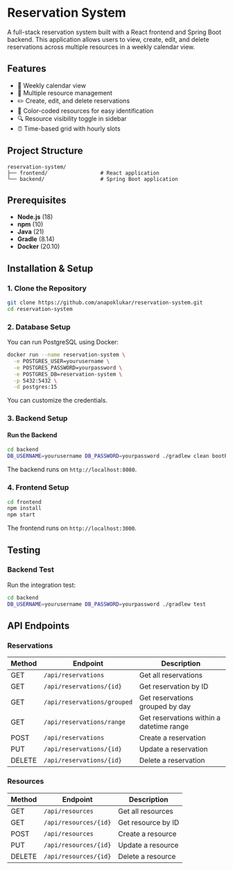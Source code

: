 # Reservation System

A full-stack reservation system built with a React frontend and Spring Boot backend. This application allows users to view, create, edit, and delete reservations across multiple resources in a weekly calendar view.

## Features

* 📅 Weekly calendar view
* 🏢 Multiple resource management
* ✏️ Create, edit, and delete reservations
* 🎨 Color-coded resources for easy identification
* 🔍 Resource visibility toggle in sidebar
* ⏰ Time-based grid with hourly slots

## Project Structure

```
reservation-system/
├── frontend/                 # React application
└── backend/                  # Spring Boot application
```

## Prerequisites

* **Node.js** (18)
* **npm** (10)
* **Java** (21)
* **Gradle** (8.14)
* **Docker** (20.10)

## Installation & Setup

### 1. Clone the Repository

```bash
git clone https://github.com/anapoklukar/reservation-system.git
cd reservation-system
```

### 2. Database Setup

You can run PostgreSQL using Docker:

```bash
docker run --name reservation-system \
  -e POSTGRES_USER=yourusername \
  -e POSTGRES_PASSWORD=yourpassword \
  -e POSTGRES_DB=reservation-system \
  -p 5432:5432 \
  -d postgres:15
```

You can customize the credentials.

### 3. Backend Setup

#### Run the Backend

```bash
cd backend
DB_USERNAME=yourusername DB_PASSWORD=yourpassword ./gradlew clean bootRun
```

The backend runs on `http://localhost:8080`.

### 4. Frontend Setup

```bash
cd frontend
npm install
npm start
```

The frontend runs on `http://localhost:3000`.

## Testing

### Backend Test

Run the integration test:
```bash
cd backend
DB_USERNAME=yourusername DB_PASSWORD=yourpassword ./gradlew test
```

## API Endpoints

### **Reservations**

| Method | Endpoint                    | Description                              |
| ------ | --------------------------- | ---------------------------------------- |
| GET    | `/api/reservations`         | Get all reservations                     |
| GET    | `/api/reservations/{id}`    | Get reservation by ID                    |
| GET    | `/api/reservations/grouped` | Get reservations grouped by day     |
| GET    | `/api/reservations/range`   | Get reservations within a datetime range |
| POST   | `/api/reservations`         | Create a reservation                     |
| PUT    | `/api/reservations/{id}`    | Update a reservation                     |
| DELETE | `/api/reservations/{id}`    | Delete a reservation                     |

### **Resources**

| Method | Endpoint              | Description        |
| ------ | --------------------- | ------------------ |
| GET    | `/api/resources`      | Get all resources  |
| GET    | `/api/resources/{id}` | Get resource by ID |
| POST   | `/api/resources`      | Create a resource  |
| PUT    | `/api/resources/{id}` | Update a resource  |
| DELETE | `/api/resources/{id}` | Delete a resource  |